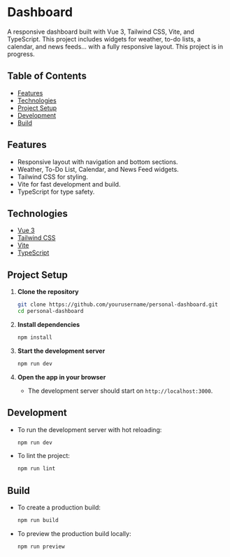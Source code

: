 # Dashboard

A responsive dashboard built with Vue 3, Tailwind CSS, Vite, and TypeScript. This project includes widgets for weather, to-do lists, a calendar, and news feeds... with a fully responsive layout.
This project is in progress.

## Table of Contents

- [Features](#features)
- [Technologies](#technologies)
- [Project Setup](#project-setup)
- [Development](#development)
- [Build](#build)

## Features

- Responsive layout with navigation and bottom sections.
- Weather, To-Do List, Calendar, and News Feed widgets.
- Tailwind CSS for styling.
- Vite for fast development and build.
- TypeScript for type safety.

## Technologies

- [Vue 3](https://vuejs.org/)
- [Tailwind CSS](https://tailwindcss.com/)
- [Vite](https://vitejs.dev/)
- [TypeScript](https://www.typescriptlang.org/)

## Project Setup

1. **Clone the repository**
   ```bash
   git clone https://github.com/yourusername/personal-dashboard.git
   cd personal-dashboard
   ```

2. **Install dependencies**
   ```bash
   npm install
   ```

3. **Start the development server**
   ```bash
   npm run dev
   ```

4. **Open the app in your browser**
    - The development server should start on `http://localhost:3000`.

## Development

- To run the development server with hot reloading:
  ```bash
  npm run dev
  ```

- To lint the project:
  ```bash
  npm run lint
  ```

## Build

- To create a production build:
  ```bash
  npm run build
  ```

- To preview the production build locally:
  ```bash
  npm run preview
  ```
